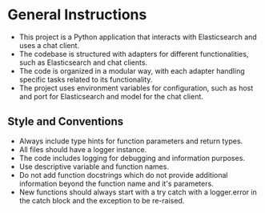 <!-- Use this file to provide workspace-specific custom instructions to Copilot. For more details, visit https://code.visualstudio.com/docs/copilot/copilot-customization#_use-a-githubcopilotinstructionsmd-file -->

# General Instructions
- This project is a Python application that interacts with Elasticsearch and uses a chat client.
- The codebase is structured with adapters for different functionalities, such as Elasticsearch and chat clients.
- The code is organized in a modular way, with each adapter handling specific tasks related to its functionality.
- The project uses environment variables for configuration, such as host and port for Elasticsearch and model for the chat client.

## Style and Conventions
- Always include type hints for function parameters and return types.
- All files should have a logger instance.
- The code includes logging for debugging and information purposes.
- Use descriptive variable and function names.
- Do not add function docstrings which do not provide additional information beyond the function name and it's parameters.
- New functions should always start with a try catch with a logger.error in the catch block and the exception to be re-raised. 